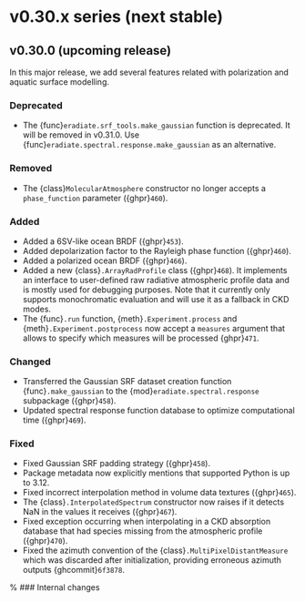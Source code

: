 # v0.30.x series (next stable)

## v0.30.0 (upcoming release)

In this major release, we add several features related with polarization and
aquatic surface modelling.

### Deprecated

* The {func}`eradiate.srf_tools.make_gaussian` function is deprecated. It will
  be removed in v0.31.0. Use {func}`eradiate.spectral.response.make_gaussian` as
  an alternative.

### Removed

* The {class}`MolecularAtmosphere` constructor no longer accepts a
  `phase_function` parameter ({ghpr}`460`).

### Added

* Added a 6SV-like ocean BRDF ({ghpr}`453`).
* Added depolarization factor to the Rayleigh phase function ({ghpr}`460`).
* Added a polarized ocean BRDF ({ghpr}`466`).
* Added a new {class}`.ArrayRadProfile` class ({ghpr}`468`). It implements an
  interface to user-defined raw radiative atmospheric profile data and is mostly
  used for debugging purposes. Note that it currently only supports
  monochromatic evaluation and will use it as a fallback in CKD modes.
* The {func}`.run` function, {meth}`.Experiment.process` and
  {meth}`.Experiment.postprocess` now accept a `measures` argument that allows
  to specify which measures will be processed {ghpr}`471`.

### Changed

* Transferred the Gaussian SRF dataset creation function {func}`.make_gaussian`
  to the {mod}`eradiate.spectral.response` subpackage ({ghpr}`458`).
* Updated spectral response function database to optimize computational time
  ({ghpr}`469`).

### Fixed

* Fixed Gaussian SRF padding strategy ({ghpr}`458`).
* Package metadata now explicitly mentions that supported Python is up to 3.12.
* Fixed incorrect interpolation method in volume data textures ({ghpr}`465`).
* The {class}`.InterpolatedSpectrum` constructor now raises if it detects NaN
  in the values it receives ({ghpr}`467`).
* Fixed exception occurring when interpolating in a CKD absorption database that
  had species missing from the atmospheric profile ({ghpr}`470`).
* Fixed the azimuth convention of the {class}`.MultiPixelDistantMeasure` which
  was discarded after initialization, providing erroneous azimuth outputs
  {ghcommit}`6f3878`.

% ### Internal changes
